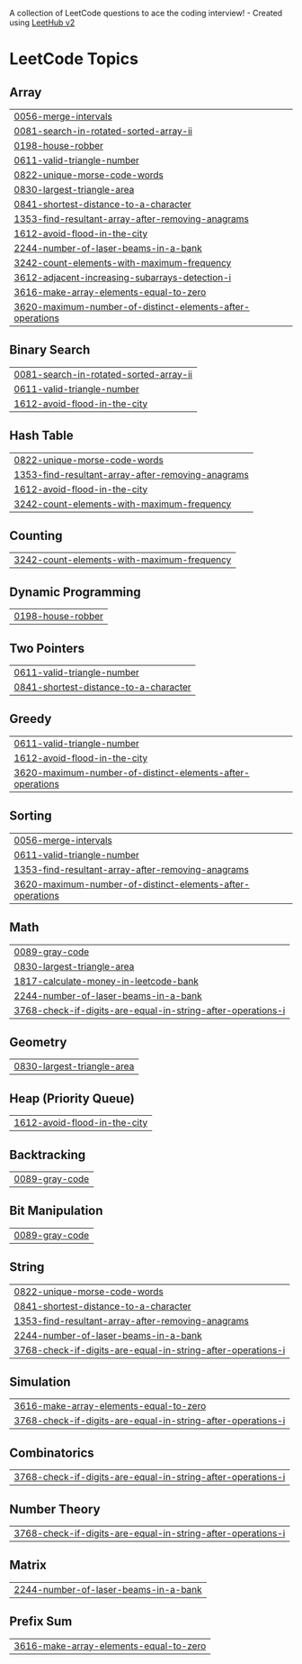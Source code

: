 A collection of LeetCode questions to ace the coding interview! - Created using [LeetHub v2](https://github.com/arunbhardwaj/LeetHub-2.0)
<!---LeetCode Topics Start-->
# LeetCode Topics
## Array
|  |
| ------- |
| [0056-merge-intervals](https://github.com/Keerthana1125/LeetCode/tree/master/0056-merge-intervals) |
| [0081-search-in-rotated-sorted-array-ii](https://github.com/Keerthana1125/LeetCode/tree/master/0081-search-in-rotated-sorted-array-ii) |
| [0198-house-robber](https://github.com/Keerthana1125/LeetCode/tree/master/0198-house-robber) |
| [0611-valid-triangle-number](https://github.com/Keerthana1125/LeetCode/tree/master/0611-valid-triangle-number) |
| [0822-unique-morse-code-words](https://github.com/Keerthana1125/LeetCode/tree/master/0822-unique-morse-code-words) |
| [0830-largest-triangle-area](https://github.com/Keerthana1125/LeetCode/tree/master/0830-largest-triangle-area) |
| [0841-shortest-distance-to-a-character](https://github.com/Keerthana1125/LeetCode/tree/master/0841-shortest-distance-to-a-character) |
| [1353-find-resultant-array-after-removing-anagrams](https://github.com/Keerthana1125/LeetCode/tree/master/1353-find-resultant-array-after-removing-anagrams) |
| [1612-avoid-flood-in-the-city](https://github.com/Keerthana1125/LeetCode/tree/master/1612-avoid-flood-in-the-city) |
| [2244-number-of-laser-beams-in-a-bank](https://github.com/Keerthana1125/LeetCode/tree/master/2244-number-of-laser-beams-in-a-bank) |
| [3242-count-elements-with-maximum-frequency](https://github.com/Keerthana1125/LeetCode/tree/master/3242-count-elements-with-maximum-frequency) |
| [3612-adjacent-increasing-subarrays-detection-i](https://github.com/Keerthana1125/LeetCode/tree/master/3612-adjacent-increasing-subarrays-detection-i) |
| [3616-make-array-elements-equal-to-zero](https://github.com/Keerthana1125/LeetCode/tree/master/3616-make-array-elements-equal-to-zero) |
| [3620-maximum-number-of-distinct-elements-after-operations](https://github.com/Keerthana1125/LeetCode/tree/master/3620-maximum-number-of-distinct-elements-after-operations) |
## Binary Search
|  |
| ------- |
| [0081-search-in-rotated-sorted-array-ii](https://github.com/Keerthana1125/LeetCode/tree/master/0081-search-in-rotated-sorted-array-ii) |
| [0611-valid-triangle-number](https://github.com/Keerthana1125/LeetCode/tree/master/0611-valid-triangle-number) |
| [1612-avoid-flood-in-the-city](https://github.com/Keerthana1125/LeetCode/tree/master/1612-avoid-flood-in-the-city) |
## Hash Table
|  |
| ------- |
| [0822-unique-morse-code-words](https://github.com/Keerthana1125/LeetCode/tree/master/0822-unique-morse-code-words) |
| [1353-find-resultant-array-after-removing-anagrams](https://github.com/Keerthana1125/LeetCode/tree/master/1353-find-resultant-array-after-removing-anagrams) |
| [1612-avoid-flood-in-the-city](https://github.com/Keerthana1125/LeetCode/tree/master/1612-avoid-flood-in-the-city) |
| [3242-count-elements-with-maximum-frequency](https://github.com/Keerthana1125/LeetCode/tree/master/3242-count-elements-with-maximum-frequency) |
## Counting
|  |
| ------- |
| [3242-count-elements-with-maximum-frequency](https://github.com/Keerthana1125/LeetCode/tree/master/3242-count-elements-with-maximum-frequency) |
## Dynamic Programming
|  |
| ------- |
| [0198-house-robber](https://github.com/Keerthana1125/LeetCode/tree/master/0198-house-robber) |
## Two Pointers
|  |
| ------- |
| [0611-valid-triangle-number](https://github.com/Keerthana1125/LeetCode/tree/master/0611-valid-triangle-number) |
| [0841-shortest-distance-to-a-character](https://github.com/Keerthana1125/LeetCode/tree/master/0841-shortest-distance-to-a-character) |
## Greedy
|  |
| ------- |
| [0611-valid-triangle-number](https://github.com/Keerthana1125/LeetCode/tree/master/0611-valid-triangle-number) |
| [1612-avoid-flood-in-the-city](https://github.com/Keerthana1125/LeetCode/tree/master/1612-avoid-flood-in-the-city) |
| [3620-maximum-number-of-distinct-elements-after-operations](https://github.com/Keerthana1125/LeetCode/tree/master/3620-maximum-number-of-distinct-elements-after-operations) |
## Sorting
|  |
| ------- |
| [0056-merge-intervals](https://github.com/Keerthana1125/LeetCode/tree/master/0056-merge-intervals) |
| [0611-valid-triangle-number](https://github.com/Keerthana1125/LeetCode/tree/master/0611-valid-triangle-number) |
| [1353-find-resultant-array-after-removing-anagrams](https://github.com/Keerthana1125/LeetCode/tree/master/1353-find-resultant-array-after-removing-anagrams) |
| [3620-maximum-number-of-distinct-elements-after-operations](https://github.com/Keerthana1125/LeetCode/tree/master/3620-maximum-number-of-distinct-elements-after-operations) |
## Math
|  |
| ------- |
| [0089-gray-code](https://github.com/Keerthana1125/LeetCode/tree/master/0089-gray-code) |
| [0830-largest-triangle-area](https://github.com/Keerthana1125/LeetCode/tree/master/0830-largest-triangle-area) |
| [1817-calculate-money-in-leetcode-bank](https://github.com/Keerthana1125/LeetCode/tree/master/1817-calculate-money-in-leetcode-bank) |
| [2244-number-of-laser-beams-in-a-bank](https://github.com/Keerthana1125/LeetCode/tree/master/2244-number-of-laser-beams-in-a-bank) |
| [3768-check-if-digits-are-equal-in-string-after-operations-i](https://github.com/Keerthana1125/LeetCode/tree/master/3768-check-if-digits-are-equal-in-string-after-operations-i) |
## Geometry
|  |
| ------- |
| [0830-largest-triangle-area](https://github.com/Keerthana1125/LeetCode/tree/master/0830-largest-triangle-area) |
## Heap (Priority Queue)
|  |
| ------- |
| [1612-avoid-flood-in-the-city](https://github.com/Keerthana1125/LeetCode/tree/master/1612-avoid-flood-in-the-city) |
## Backtracking
|  |
| ------- |
| [0089-gray-code](https://github.com/Keerthana1125/LeetCode/tree/master/0089-gray-code) |
## Bit Manipulation
|  |
| ------- |
| [0089-gray-code](https://github.com/Keerthana1125/LeetCode/tree/master/0089-gray-code) |
## String
|  |
| ------- |
| [0822-unique-morse-code-words](https://github.com/Keerthana1125/LeetCode/tree/master/0822-unique-morse-code-words) |
| [0841-shortest-distance-to-a-character](https://github.com/Keerthana1125/LeetCode/tree/master/0841-shortest-distance-to-a-character) |
| [1353-find-resultant-array-after-removing-anagrams](https://github.com/Keerthana1125/LeetCode/tree/master/1353-find-resultant-array-after-removing-anagrams) |
| [2244-number-of-laser-beams-in-a-bank](https://github.com/Keerthana1125/LeetCode/tree/master/2244-number-of-laser-beams-in-a-bank) |
| [3768-check-if-digits-are-equal-in-string-after-operations-i](https://github.com/Keerthana1125/LeetCode/tree/master/3768-check-if-digits-are-equal-in-string-after-operations-i) |
## Simulation
|  |
| ------- |
| [3616-make-array-elements-equal-to-zero](https://github.com/Keerthana1125/LeetCode/tree/master/3616-make-array-elements-equal-to-zero) |
| [3768-check-if-digits-are-equal-in-string-after-operations-i](https://github.com/Keerthana1125/LeetCode/tree/master/3768-check-if-digits-are-equal-in-string-after-operations-i) |
## Combinatorics
|  |
| ------- |
| [3768-check-if-digits-are-equal-in-string-after-operations-i](https://github.com/Keerthana1125/LeetCode/tree/master/3768-check-if-digits-are-equal-in-string-after-operations-i) |
## Number Theory
|  |
| ------- |
| [3768-check-if-digits-are-equal-in-string-after-operations-i](https://github.com/Keerthana1125/LeetCode/tree/master/3768-check-if-digits-are-equal-in-string-after-operations-i) |
## Matrix
|  |
| ------- |
| [2244-number-of-laser-beams-in-a-bank](https://github.com/Keerthana1125/LeetCode/tree/master/2244-number-of-laser-beams-in-a-bank) |
## Prefix Sum
|  |
| ------- |
| [3616-make-array-elements-equal-to-zero](https://github.com/Keerthana1125/LeetCode/tree/master/3616-make-array-elements-equal-to-zero) |
<!---LeetCode Topics End-->